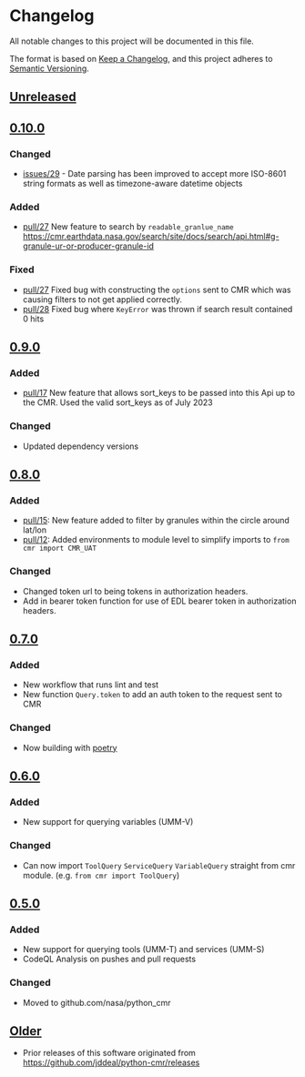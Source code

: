 # Changelog

All notable changes to this project will be documented in this file.

The format is based on [Keep a Changelog](https://keepachangelog.com/en/1.0.0/), and this project adheres
to [Semantic Versioning](https://semver.org/spec/v2.0.0.html).

## [Unreleased]

## [0.10.0]
### Changed
- [issues/29](https://github.com/nasa/python_cmr/issues/29) - Date parsing has been improved to accept more ISO-8601 string formats as well as timezone-aware datetime objects
### Added
- [pull/27](https://github.com/nasa/python_cmr/pull/27) New feature to search by `readable_granlue_name` https://cmr.earthdata.nasa.gov/search/site/docs/search/api.html#g-granule-ur-or-producer-granule-id
### Fixed
- [pull/27](https://github.com/nasa/python_cmr/pull/27) Fixed bug with constructing the `options` sent to CMR which was causing filters to not get applied correctly.
- [pull/28](https://github.com/nasa/python_cmr/pull/28) Fixed bug where `KeyError` was thrown if search result contained 0 hits

## [0.9.0]
### Added
- [pull/17](https://github.com/nasa/python_cmr/pull/17) New feature that allows sort_keys to be passed into this Api up to the CMR. Used the valid sort_keys as of July 2023

### Changed
- Updated dependency versions  

## [0.8.0]
### Added
- [pull/15](https://github.com/nasa/python_cmr/pull/15): New feature added to filter by granules within the circle around lat/lon
- [pull/12](https://github.com/nasa/python_cmr/pull/12): Added environments to module level to simplify imports to `from cmr import CMR_UAT`
### Changed
- Changed token url to being tokens in authorization headers.
- Add in bearer token function for use of EDL bearer token in authorization headers.

## [0.7.0]
### Added
- New workflow that runs lint and test
- New function `Query.token` to add an auth token to the request sent to CMR
### Changed
- Now building with [poetry](https://python-poetry.org/)

## [0.6.0]
### Added
- New support for querying variables (UMM-V)
### Changed
- Can now import `ToolQuery` `ServiceQuery` `VariableQuery` straight from cmr module. (e.g. `from cmr import ToolQuery`)

## [0.5.0]
### Added
- New support for querying tools (UMM-T) and services (UMM-S)
- CodeQL Analysis on pushes and pull requests
### Changed
- Moved to github.com/nasa/python_cmr

## [Older]
- Prior releases of this software originated from https://github.com/jddeal/python-cmr/releases

[Unreleased]: https://github.com/nasa/python_cmr/compare/v0.10.0...HEAD
[0.10.0]: https://github.com/nasa/python_cmr/compare/v0.9.0...v0.10.0
[0.9.0]: https://github.com/nasa/python_cmr/compare/v0.8.0...v0.9.0
[0.8.0]: https://github.com/nasa/python_cmr/compare/v0.7.0...v0.8.0
[0.7.0]: https://github.com/nasa/python_cmr/compare/v0.6.0...v0.7.0
[0.6.0]: https://github.com/nasa/python_cmr/compare/v0.5.0...v0.6.0
[0.5.0]: https://github.com/nasa/python_cmr/compare/ef0f9e7d67ce99d342a568bd6a098c3462df16d2...v0.5.0
[Older]: https://github.com/jddeal/python-cmr/releases
